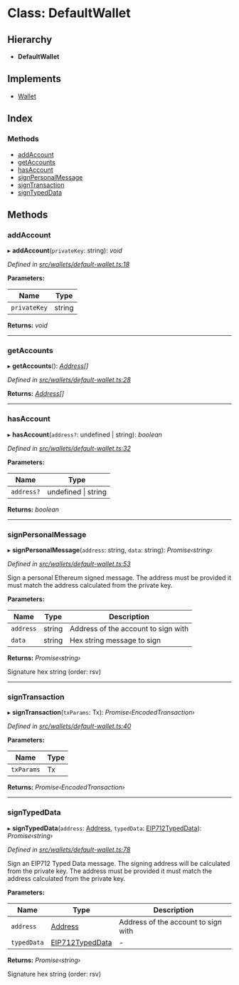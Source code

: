 # Class: DefaultWallet

## Hierarchy

* **DefaultWallet**

## Implements

* [Wallet](../interfaces/_wallets_wallet_.wallet.md)

## Index

### Methods

* [addAccount](_wallets_default_wallet_.defaultwallet.md#addaccount)
* [getAccounts](_wallets_default_wallet_.defaultwallet.md#getaccounts)
* [hasAccount](_wallets_default_wallet_.defaultwallet.md#hasaccount)
* [signPersonalMessage](_wallets_default_wallet_.defaultwallet.md#signpersonalmessage)
* [signTransaction](_wallets_default_wallet_.defaultwallet.md#signtransaction)
* [signTypedData](_wallets_default_wallet_.defaultwallet.md#signtypeddata)

## Methods

###  addAccount

▸ **addAccount**(`privateKey`: string): *void*

*Defined in [src/wallets/default-wallet.ts:18](https://github.com/celo-org/celo-monorepo/blob/master/packages/contractkit/src/wallets/default-wallet.ts#L18)*

**Parameters:**

Name | Type |
------ | ------ |
`privateKey` | string |

**Returns:** *void*

___

###  getAccounts

▸ **getAccounts**(): *[Address](../modules/_base_.md#address)[]*

*Defined in [src/wallets/default-wallet.ts:28](https://github.com/celo-org/celo-monorepo/blob/master/packages/contractkit/src/wallets/default-wallet.ts#L28)*

**Returns:** *[Address](../modules/_base_.md#address)[]*

___

###  hasAccount

▸ **hasAccount**(`address?`: undefined | string): *boolean*

*Defined in [src/wallets/default-wallet.ts:32](https://github.com/celo-org/celo-monorepo/blob/master/packages/contractkit/src/wallets/default-wallet.ts#L32)*

**Parameters:**

Name | Type |
------ | ------ |
`address?` | undefined &#124; string |

**Returns:** *boolean*

___

###  signPersonalMessage

▸ **signPersonalMessage**(`address`: string, `data`: string): *Promise‹string›*

*Defined in [src/wallets/default-wallet.ts:53](https://github.com/celo-org/celo-monorepo/blob/master/packages/contractkit/src/wallets/default-wallet.ts#L53)*

Sign a personal Ethereum signed message.
The address must be provided it must match the address calculated from the private key.

**Parameters:**

Name | Type | Description |
------ | ------ | ------ |
`address` | string | Address of the account to sign with |
`data` | string | Hex string message to sign |

**Returns:** *Promise‹string›*

Signature hex string (order: rsv)

___

###  signTransaction

▸ **signTransaction**(`txParams`: Tx): *Promise‹EncodedTransaction›*

*Defined in [src/wallets/default-wallet.ts:40](https://github.com/celo-org/celo-monorepo/blob/master/packages/contractkit/src/wallets/default-wallet.ts#L40)*

**Parameters:**

Name | Type |
------ | ------ |
`txParams` | Tx |

**Returns:** *Promise‹EncodedTransaction›*

___

###  signTypedData

▸ **signTypedData**(`address`: [Address](../modules/_base_.md#address), `typedData`: [EIP712TypedData](../interfaces/_utils_sign_typed_data_utils_.eip712typeddata.md)): *Promise‹string›*

*Defined in [src/wallets/default-wallet.ts:78](https://github.com/celo-org/celo-monorepo/blob/master/packages/contractkit/src/wallets/default-wallet.ts#L78)*

Sign an EIP712 Typed Data message. The signing address will be calculated from the private key.
The address must be provided it must match the address calculated from the private key.

**Parameters:**

Name | Type | Description |
------ | ------ | ------ |
`address` | [Address](../modules/_base_.md#address) | Address of the account to sign with |
`typedData` | [EIP712TypedData](../interfaces/_utils_sign_typed_data_utils_.eip712typeddata.md) | - |

**Returns:** *Promise‹string›*

Signature hex string (order: rsv)
